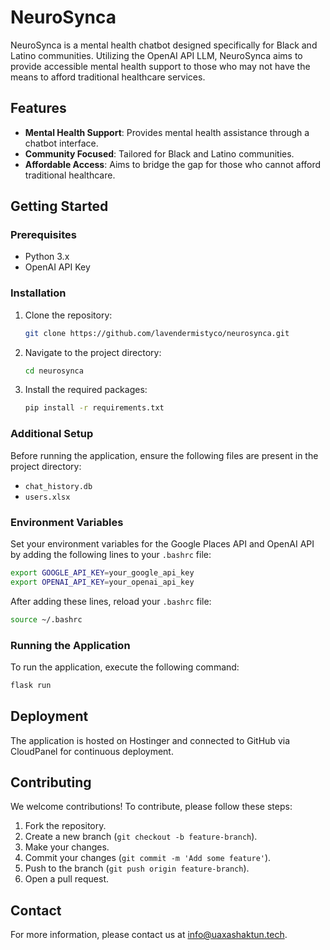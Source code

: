 # NeuroSynca

NeuroSynca is a mental health chatbot designed specifically for Black and Latino communities. Utilizing the OpenAI API LLM, NeuroSynca aims to provide accessible mental health support to those who may not have the means to afford traditional healthcare services.

## Features

- **Mental Health Support**: Provides mental health assistance through a chatbot interface.
- **Community Focused**: Tailored for Black and Latino communities.
- **Affordable Access**: Aims to bridge the gap for those who cannot afford traditional healthcare.

## Getting Started

### Prerequisites

- Python 3.x
- OpenAI API Key

### Installation

1. Clone the repository:
    ```bash
    git clone https://github.com/lavendermistyco/neurosynca.git
    ```
2. Navigate to the project directory:
    ```bash
    cd neurosynca
    ```
3. Install the required packages:
    ```bash
    pip install -r requirements.txt
    ```
### Additional Setup

Before running the application, ensure the following files are present in the project directory:

- `chat_history.db`
- `users.xlsx`

### Environment Variables

Set your environment variables for the Google Places API and OpenAI API by adding the following lines to your `.bashrc` file:

```bash
export GOOGLE_API_KEY=your_google_api_key
export OPENAI_API_KEY=your_openai_api_key
```

After adding these lines, reload your `.bashrc` file:

```bash
source ~/.bashrc
```

### Running the Application

To run the application, execute the following command:
```bash
flask run
```


## Deployment

The application is hosted on Hostinger and connected to GitHub via CloudPanel for continuous deployment.

## Contributing

We welcome contributions! To contribute, please follow these steps:

1. Fork the repository.
2. Create a new branch (`git checkout -b feature-branch`).
3. Make your changes.
4. Commit your changes (`git commit -m 'Add some feature'`).
5. Push to the branch (`git push origin feature-branch`).
6. Open a pull request.


## Contact

For more information, please contact us at [info@uaxashaktun.tech](mailto:info@uaxashaktun.tech).
